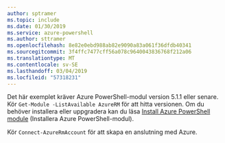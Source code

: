 ```yaml
---
author: sptramer
ms.topic: include
ms.date: 01/30/2019
ms.service: azure-powershell
ms.author: sttramer
ms.openlocfilehash: 8e82e0ebd988ab82e9090a83a061f36dfdb40341
ms.sourcegitcommit: 3f4ffc7477cff56a078c9640043836768f212a06
ms.translationtype: MT
ms.contentlocale: sv-SE
ms.lasthandoff: 03/04/2019
ms.locfileid: "57318231"
---
```

Det här exemplet kräver Azure PowerShell-modul version 5.1.1 eller senare. Kör `Get-Module -ListAvailable AzureRM` för att hitta versionen. Om du behöver installera eller uppgradera kan du läsa [Install Azure PowerShell module](/powershell/azure/azurerm/install-azurerm-ps) (Installera Azure PowerShell-modul). 

Kör `Connect-AzureRmAccount` för att skapa en anslutning med Azure. 
